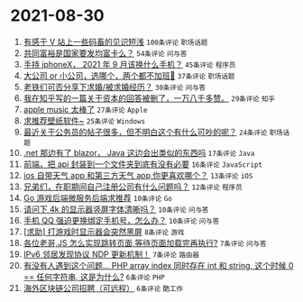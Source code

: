 # 2021-08-30

1. [有感于 V 站上一些码畜的见识短浅](https://www.v2ex.com/t/798745) `100条评论` `职场话题`
1. [共同富裕是国家要发均富卡么？](https://www.v2ex.com/t/798751) `54条评论` `问与答`
1. [手持 iphoneX， 2021 年 9 月该换什么手机？](https://www.v2ex.com/t/798768) `45条评论` `程序员`
1. [大公司 or 小公司，选哪个，两个都不加班🤣](https://www.v2ex.com/t/798789) `37条评论` `职场话题`
1. [老铁们可否分享下求婚/被求婚经历？](https://www.v2ex.com/t/798764) `30条评论` `问与答`
1. [我在知乎写的一篇关于资本的回答被删了，一万八千多赞。](https://www.v2ex.com/t/798772) `29条评论` `知乎`
1. [apple music 太棒了](https://www.v2ex.com/t/798790) `27条评论` `Apple`
1. [求推荐壁纸软件~](https://www.v2ex.com/t/798741) `25条评论` `Windows`
1. [最近关于公务员的帖子很多，但不明白这个有什么可吵的呢？](https://www.v2ex.com/t/798776) `24条评论` `职场话题`
1. [.net 那边有了 blazor， Java 这边会出类似的东西吗](https://www.v2ex.com/t/798779) `17条评论` `Java`
1. [前端，把 api 封装到一个文件夹到底有没有必要](https://www.v2ex.com/t/798770) `16条评论` `JavaScript`
1. [ios 自带天气 app 和第三方天气 app,你更喜欢哪个？](https://www.v2ex.com/t/798743) `13条评论` `iOS`
1. [兄弟们，在职期间自己注册公司有什么问题吗？](https://www.v2ex.com/t/798805) `12条评论` `程序员`
1. [Go 游戏后端微服务后端求推荐](https://www.v2ex.com/t/798778) `10条评论` `Go`
1. [请问下 4k 的显示器竖屏字体清晰吗？](https://www.v2ex.com/t/798760) `10条评论` `问与答`
1. [手机 QQ 强迫更换绑定手机号，怎么办？](https://www.v2ex.com/t/798742) `10条评论` `问与答`
1. [[求助] 打游戏时显示器会突然黑屏](https://www.v2ex.com/t/798750) `8条评论` `游戏`
1. [各位老哥,JS 怎么实现跳转页面,等待页面加载完再执行?](https://www.v2ex.com/t/798785) `7条评论` `问与答`
1. [IPv6 邻居发现协议 NDP 更新机制！](https://www.v2ex.com/t/798753) `7条评论` `路由器`
1. [有没有人遇到这个问题... PHP array index 同时存在 int 和 string, 这个时候 0 == 任何字符串, 这是为什么?](https://www.v2ex.com/t/798784) `6条评论` `PHP`
1. [海外区块链公司招聘（可远程）](https://www.v2ex.com/t/798740) `6条评论` `酷工作`
